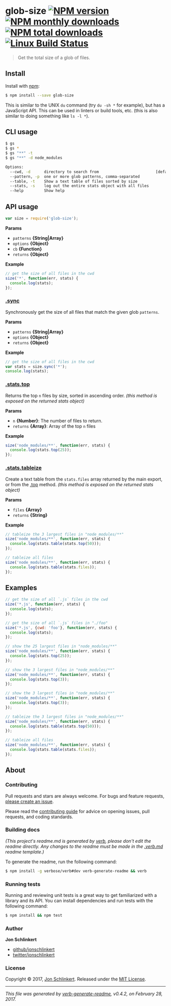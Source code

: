 # glob-size [![NPM version](https://img.shields.io/npm/v/glob-size.svg?style=flat)](https://www.npmjs.com/package/glob-size) [![NPM monthly downloads](https://img.shields.io/npm/dm/glob-size.svg?style=flat)](https://npmjs.org/package/glob-size)  [![NPM total downloads](https://img.shields.io/npm/dt/glob-size.svg?style=flat)](https://npmjs.org/package/glob-size) [![Linux Build Status](https://img.shields.io/travis/jonschlinkert/glob-size.svg?style=flat&label=Travis)](https://travis-ci.org/jonschlinkert/glob-size)

> Get the total size of a glob of files.

## Install

Install with [npm](https://www.npmjs.com/):

```sh
$ npm install --save glob-size
```

This is similar to the UNIX `du` command (try `du -sh *` for example), but has a JavaScript API. This can be used in linters or build tools, etc. (this is also similar to doing something like `ls -l *`).

## CLI usage

```sh
$ gs
$ gs *
$ gs "**" -t
$ gs "**" -d node_modules

Options:
  --cwd, -d      directory to search from                         [default: "."]
  --pattern, -p  one or more glob patterns, comma-separated
  --table, -t    Show a text table of files sorted by size
  --stats, -s    log out the entire stats object with all files
  --help         Show help                                             [boolean]
```

## API usage

```js
var size = require('glob-size');
```

**Params**

* `patterns` **{String|Array}**
* `options` **{Object}**
* `cb` **{Function}**
* `returns` **{Object}**

**Example**

```js
// get the size of all files in the cwd
size('*', function(err, stats) {
  console.log(stats);
});
```

### [.sync](index.js#L66)

Synchronously get the size of all files that match the given glob `patterns`.

**Params**

* `patterns` **{String|Array}**
* `options` **{Object}**
* `returns` **{Object}**

**Example**

```js
// get the size of all files in the cwd
var stats = size.sync('*');
console.log(stats);
```

### [.stats.top](index.js#L87)

Returns the top `n` files by size, sorted in ascending order. _(this method is exposed on the returned stats object)_

**Params**

* `n` **{Number}**: The number of files to return.
* `returns` **{Array}**: Array of the top `n` files

**Example**

```js
size('node_modules/**', function(err, stats) {
  console.log(stats.top(25));
});
```

### [.stats.tableize](index.js#L124)

Create a text table from the `stats.files` array returned by the main export, or from the [.top](#top) method. _(this method is exposed on the returned stats object)_

**Params**

* `files` **{Array}**
* `returns` **{String}**

**Example**

```js
// tableize the 3 largest files in "node_modules/**"
size('node_modules/**', function(err, stats) {
  console.log(stats.table(stats.top(50)));
});

// tableize all files
size('node_modules/**', function(err, stats) {
  console.log(stats.table(stats.files));
});
```

## Examples

```js
// get the size of all `.js` files in the cwd
size('*.js', function(err, stats) {
  console.log(stats);
});

// get the size of all `.js` files in "./foo"
size('*.js', {cwd: 'foo'}, function(err, stats) {
  console.log(stats);
});

// show the 25 largest files in "node_modules/**"
size('node_modules/**', function(err, stats) {
  console.log(stats.top(25));
});

// show the 3 largest files in "node_modules/**"
size('node_modules/**', function(err, stats) {
  console.log(stats.top(3));
});

// show the 3 largest files in "node_modules/**"
size('node_modules/**', function(err, stats) {
  console.log(stats.top(3));
});

// tableize the 3 largest files in "node_modules/**"
size('node_modules/**', function(err, stats) {
  console.log(stats.table(stats.top(50)));
});

// tableize all files
size('node_modules/**', function(err, stats) {
  console.log(stats.table(stats.files));
});
```

## About

### Contributing

Pull requests and stars are always welcome. For bugs and feature requests, [please create an issue](../../issues/new).

Please read the [contributing guide](.github/contributing.md) for advice on opening issues, pull requests, and coding standards.

### Building docs

_(This project's readme.md is generated by [verb](https://github.com/verbose/verb-generate-readme), please don't edit the readme directly. Any changes to the readme must be made in the [.verb.md](.verb.md) readme template.)_

To generate the readme, run the following command:

```sh
$ npm install -g verbose/verb#dev verb-generate-readme && verb
```

### Running tests

Running and reviewing unit tests is a great way to get familiarized with a library and its API. You can install dependencies and run tests with the following command:

```sh
$ npm install && npm test
```

### Author

**Jon Schlinkert**

* [github/jonschlinkert](https://github.com/jonschlinkert)
* [twitter/jonschlinkert](https://twitter.com/jonschlinkert)

### License

Copyright © 2017, [Jon Schlinkert](https://github.com/jonschlinkert).
Released under the [MIT License](LICENSE).

***

_This file was generated by [verb-generate-readme](https://github.com/verbose/verb-generate-readme), v0.4.2, on February 28, 2017._